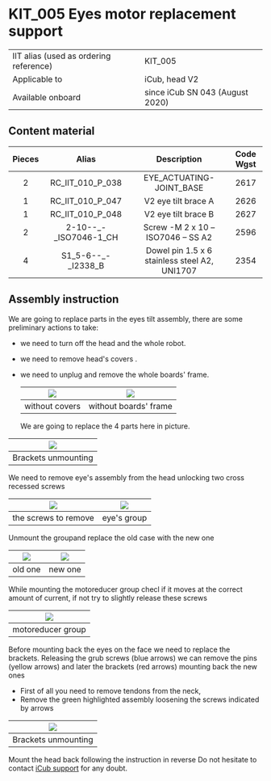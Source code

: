 # KIT_005 Eyes motor replacement support

|       |       	          |
|   :--- |    :-----------           |
|    IIT alias (used as ordering reference)| KIT_005  |
|    Applicable to|iCub, head V2| 
|Available onboard |since iCub SN 043 (August 2020)|


## Content material

|  Pieces |     Alias           |          Description                        |  Code Wgst |
|   :---: |    :---:            |     :---:                                   |   :---:   |
|    2   | RC_IIT_010_P_038 | EYE_ACTUATING-JOINT_BASE | 2617 |
|     1   | RC_IIT_010_P_047 | V2 eye tilt brace A | 2626 |
|     1   |  RC_IIT_010_P_048  | V2 eye tilt brace B | 2627 |
|    2   |  2-10--_-_ISO7046-1_CH  | Screw -M 2 x 10  –  ISO7046 – SS A2 | 2596 |
|     4   | S1_5-6--_-_I2338_B | Dowel pin 1.5 x 6 stainless steel A2, UNI1707 |   2354    |

## Assembly instruction

We are going to replace parts in the eyes tilt assembly, there are some preliminary actions to take:

* we need to turn off the head and the whole robot.

* we need to remove head's covers .

* we need to unplug and remove the whole boards' frame.


    | ![](img/no_cover.JPG) | ![](img/no_frame.JPG) |
    | :--------------------------------------------------: | :--------------------------------------------------: |
    |                    without covers                    |                without boards' frame                 |

  



    We are going to replace the 4 parts here in picture.
    
| ![](img/4thng.JPG) |
| :-----------------------------------------------------------: |
|  Brackets unmounting |
    
    
  We need to remove eye's assembly from the head unlocking two cross recessed screws

| ![](img/remove.JPG) | ![](img/eye_group.JPG) |
| :--------------------------------------------------: | :--------------------------------------------------: |
|                    the screws to remove                   |                eye's group                 |

Unmount the groupand replace the old case with the new one

| ![](img/OLD.JPG) | ![](img/new.JPG) |
| :--------------------------------------------------: | :--------------------------------------------------: |
|                    old one                   |                new one                 |


While mounting the motoreducer group checl if it moves at the correct amount of current, if not try to slightly release these screws

 | ![](img/screws.JPG) |
 | :-----------------------------------------------------------: |
 |  motoreducer group |

Before mounting back the eyes on the face we need to replace the brackets.
Releasing the grub screws (blue arrows) we can remove the pins (yellow arrows) and later the brackets (red arrows) mounting back the new ones
- First of all you need to remove tendons from the neck, 
- Remove the green highlighted assembly loosening the screws indicated by arrows

| ![](img/brackets.JPG) |
| :-----------------------------------------------------------: |
|  Brackets unmounting |

Mount the head back following the instruction in reverse
Do not hesitate to contact [iCub support](https://github.com/robotology/icub-tech-support) for any doubt.
